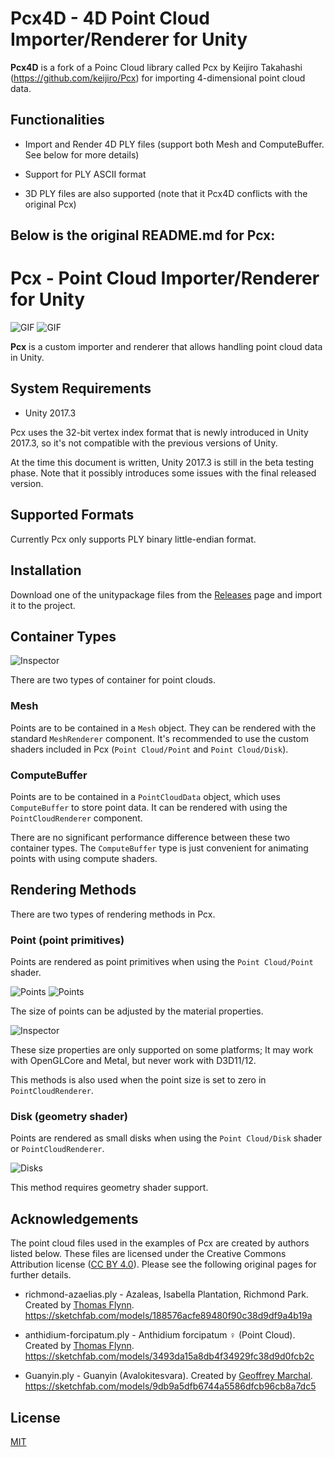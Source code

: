 Pcx4D - 4D Point Cloud Importer/Renderer for Unity
================================================

**Pcx4D** is a fork of a Poinc Cloud library called Pcx by Keijiro Takahashi (https://github.com/keijiro/Pcx) for importing 4-dimensional point cloud data.

Functionalities
---------------

- Import and Render 4D PLY files (support both Mesh and ComputeBuffer. See below for more details)

- Support for PLY ASCII format

- 3D PLY files are also supported 
(note that it Pcx4D conflicts with the original Pcx)

Below is the original README.md for Pcx:
----------------------------------------------------------------------------

Pcx - Point Cloud Importer/Renderer for Unity
=============================================

![GIF](https://i.imgur.com/zc6P96x.gif)
![GIF](https://i.imgur.com/lpWIiXu.gif)

**Pcx** is a custom importer and renderer that allows handling point cloud data
in Unity.

System Requirements
-------------------

- Unity 2017.3

Pcx uses the 32-bit vertex index format that is newly introduced in Unity
2017.3, so it's not compatible with the previous versions of Unity.

At the time this document is written, Unity 2017.3 is still in the beta testing
phase. Note that it possibly introduces some issues with the final released
version.

Supported Formats
-----------------

Currently Pcx only supports PLY binary little-endian format.

Installation
------------

Download one of the unitypackage files from the [Releases] page and import it
to the project.

[Releases]: https://github.com/keijiro/Pcx/releases

Container Types
---------------

![Inspector](https://i.imgur.com/Da0p6uV.png)

There are two types of container for point clouds.

### Mesh

Points are to be contained in a `Mesh` object. They can be rendered with the
standard `MeshRenderer` component. It's recommended to use the custom shaders
included in Pcx (`Point Cloud/Point` and `Point Cloud/Disk`).

### ComputeBuffer

Points are to be contained in a `PointCloudData` object, which uses
`ComputeBuffer` to store point data. It can be rendered with using the
`PointCloudRenderer` component.

There are no significant performance difference between these two container
types. The `ComputeBuffer` type is just convenient for animating points with
using compute shaders.

Rendering Methods
-----------------

There are two types of rendering methods in Pcx.

### Point (point primitives)

Points are rendered as point primitives when using the `Point Cloud/Point`
shader.

![Points](https://i.imgur.com/aY4QMtb.png)
![Points](https://i.imgur.com/jJAhLI2.png)

The size of points can be adjusted by the material properties.

![Inspector](https://i.imgur.com/gEMmxTH.png)

These size properties are only supported on some platforms; It may work with
OpenGLCore and Metal, but never work with D3D11/12.

This methods is also used when the point size is set to zero in
`PointCloudRenderer`.

### Disk (geometry shader)

Points are rendered as small disks when using the `Point Cloud/Disk` shader or
`PointCloudRenderer`.

![Disks](https://i.imgur.com/fcq5E3m.png)

This method requires geometry shader support.

Acknowledgements
----------------

The point cloud files used in the examples of Pcx are created by authors listed
below. These files are licensed under the Creative Commons Attribution license
([CC BY 4.0]). Please see the following original pages for further details.

- richmond-azaelias.ply - Azaleas, Isabella Plantation, Richmond Park.
  Created by [Thomas Flynn].
  https://sketchfab.com/models/188576acfe89480f90c38d9df9a4b19a

- anthidium-forcipatum.ply - Anthidium forcipatum ♀ (Point Cloud).
  Created by [Thomas Flynn].
  https://sketchfab.com/models/3493da15a8db4f34929fc38d9d0fcb2c

- Guanyin.ply - Guanyin (Avalokitesvara). Created by [Geoffrey Marchal].
  https://sketchfab.com/models/9db9a5dfb6744a5586dfcb96cb8a7dc5

[Thomas Flynn]: https://sketchfab.com/nebulousflynn
[Geoffrey Marchal]: https://sketchfab.com/geoffreymarchal
[CC BY 4.0]: https://creativecommons.org/licenses/by/4.0/

License
-------

[MIT](LICENSE.txt)
